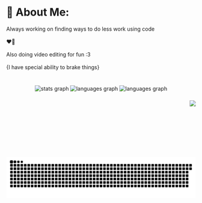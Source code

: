 # 💫 About Me:
Always working on finding ways to do less work using code<br><br>❤️🐧<br><br>Also doing video editing for fun :3<br><br>{I have special ability to brake things}<br><br>

###

<div align="center">
  <img src="https://github-readme-stats.vercel.app/api?username=JustKevinR&hide_title=false&hide_rank=false&show_icons=true&include_all_commits=true&count_private=true&disable_animations=false&theme=dracula&locale=en&hide_border=false" height="150" alt="stats graph"  />
  <img src="https://github-readme-streak-stats.herokuapp.com/?user=JustKevinR&theme=transparent&hide_border=false&card_width=320&langs_count=5&theme=dracula" height="150" alt="languages graph"/>
  <img src="https://github-readme-stats.vercel.app/api/top-langs?username=JustKevinR&locale=en&hide_title=false&layout=compact&card_width=320&langs_count=5&theme=dracula&hide_border=false" height="150" alt="languages graph"  />
</div>

###

<img align="right" height="150" src="https://i.imgflip.com/65efzo.gif"  />

###

###

<br clear="both">
<picture>
  <source media="(prefers-color-scheme: dark)" srcset="https://raw.githubusercontent.com/justkevinr/justkevinr/output/github-snake-dark.svg" />
  <source media="(prefers-color-scheme: light)" srcset="https://raw.githubusercontent.com/justkevinr/justkevinr/output/github-snake.svg" />
  <img alt="github-snake" src="https://raw.githubusercontent.com/justkevinr/justkevinr/output/github-snake.svg" />
</picture>

###
